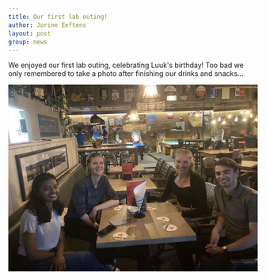 ```yaml
---
title: Our first lab outing!
author: Jorine Eeftens
layout: post
group: news
---
```


We enjoyed our first lab outing, celebrating Luuk's birthday! Too bad we only remembered to take a photo after finishing our drinks and snacks...

![labouting1](/static/img/news/labouting1.jpg "labouting1")
